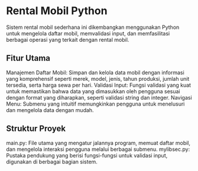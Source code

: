 # Rental Mobil Python

Sistem rental mobil sederhana ini dikembangkan menggunakan Python untuk mengelola daftar mobil, memvalidasi input, dan memfasilitasi berbagai operasi yang terkait dengan rental mobil.

## Fitur Utama

Manajemen Daftar Mobil: Simpan dan kelola data mobil dengan informasi yang komprehensif seperti merek, model, jenis, tahun produksi, jumlah unit tersedia, serta harga sewa per hari.
Validasi Input: Fungsi validasi yang kuat untuk memastikan bahwa data yang dimasukkan oleh pengguna sesuai dengan format yang diharapkan, seperti validasi string dan integer.
Navigasi Menu: Submenu yang intuitif memungkinkan pengguna untuk menelusuri dan mengelola data dengan mudah.

## Struktur Proyek

main.py: File utama yang mengatur jalannya program, memuat daftar mobil, dan mengelola interaksi pengguna melalui berbagai submenu.
mylibsec.py: Pustaka pendukung yang berisi fungsi-fungsi untuk validasi input, digunakan di berbagai bagian sistem.
